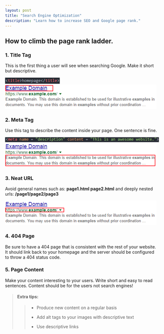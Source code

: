 ```yaml
---
layout: post
title: "Search Engine Optimization"
description: "Learn how to increase SEO and Google page rank."
---
```


How to climb the page rank ladder.
-----


### 1. Title Tag
This is the first thing a user will see when searching Google. Make it short but descriptive.

![title tag](/images/title.png)
![title google](/images/titlegoogle.png)

### 2. Meta Tag
Use this tag to describe the content inside your page. One sentence is fine.

![meta tag](/images/meta.png)
![meta google](/images/metagoogle.png)

### 3. Neat URL
Avoid general names such as: **page1.html page2.html** and deeply nested urls: **/page1/page2/page3**

![url image](/images/urlgoogle.png)

### 4. 404 Page
Be sure to have a 404 page that is consistent with the rest of your website. It should link back to
your homepage and the server should be configured to throw a 404 status code.

### 5. Page Content
Make your content interesting to your users. Write short and easy to read sentences. Content should
be for the users not search engines!


> #### Extra tips:
>
>> * Produce new content on a regular basis
>>
>> * Add alt tags to your images with descriptive text
>>
>> * Use descriptive links
